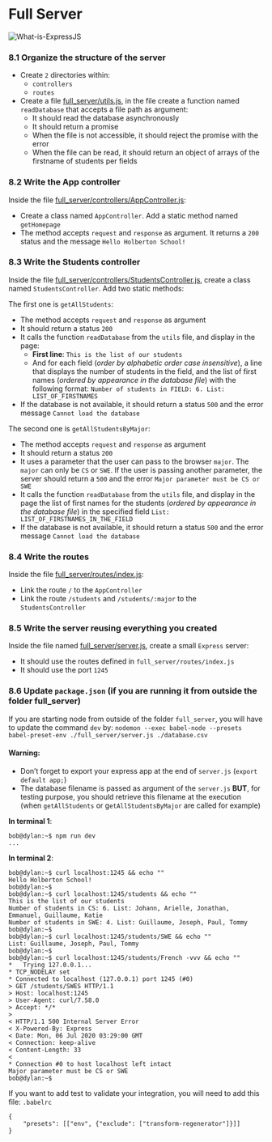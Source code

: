 # Full Server
![What-is-ExpressJS](https://github.com/samuelselasi/alx-backend-javascript/assets/85158665/fb703575-a02c-41d9-a9a5-9aea47609433)

### 8.1 Organize the structure of the server
* Create `2` directories within:
	* `controllers`
	* `routes`
* Create a file [full_server/utils.js](./utils.js), in the file create a function named `readDatabase` that accepts a file path as argument:
	* It should read the database asynchronously
	* It should return a promise
	* When the file is not accessible, it should reject the promise with the error
	* When the file can be read, it should return an object of arrays of the firstname of students per fields

### 8.2 Write the App controller
Inside the file [full_server/controllers/AppController.js](./controllers/AppController.js):

* Create a class named `AppController`. Add a static method named `getHomepage`
* The method accepts `request` and `response` as argument. It returns a `200` status and the message `Hello Holberton School!`

### 8.3 Write the Students controller
Inside the file [full_server/controllers/StudentsController.js](./controllers/StudentsController.js), create a class named `StudentsController`. Add two static methods:

The first one is `getAllStudents`:

* The method accepts `request` and `response` as argument
* It should return a status `200`
* It calls the function `readDatabase` from the `utils` file, and display in the page:
	* **First line**: `This is the list of our students`
	* And for each field (*order by alphabetic order case insensitive*), a line that displays the number of students in the field, and the list of first names (*ordered by appearance in the database file*) with the following format: `Number of students in FIELD: 6. List: LIST_OF_FIRSTNAMES`
* If the database is not available, it should return a status `500` and the error message `Cannot load the database`

The second one is `getAllStudentsByMajor`:

* The method accepts `request` and `response` as argument
* It should return a status `200`
* It uses a parameter that the user can pass to the browser `major`.
The `major` can only be `CS` or `SWE`.
If the user is passing another parameter,
the server should return a `500` and the error `Major parameter must be CS or SWE`
* It calls the function `readDatabase` from the `utils` file, and display in the page the list of first names for the students (*ordered by appearance in the database file*) in the specified field `List: LIST_OF_FIRSTNAMES_IN_THE_FIELD`
* If the database is not available, it should return a status `500` and the error message `Cannot load the database`

### 8.4 Write the routes
Inside the file [full_server/routes/index.js](./routes/index.js):

* Link the route `/` to the `AppController`
* Link the route `/students` and `/students/:major` to the `StudentsController`

### 8.5 Write the server reusing everything you created
Inside the file named [full_server/server.js](./server.js), create a small `Express` server:

* It should use the routes defined in `full_server/routes/index.js`
* It should use the port `1245`

### 8.6 Update `package.json` (if you are running it from outside the folder full_server)
If you are starting node from outside of the folder `full_server`, you will have to update the command `dev` by: `nodemon --exec babel-node --presets babel-preset-env ./full_server/server.js ./database.csv`

#### Warning:

* Don’t forget to export your express app at the end of `server.js` (`export default app;`)
* The database filename is passed as argument of the `server.js` **BUT**, for testing purpose, you should retrieve this filename at the execution (when `getAllStudents` or g`etAllStudentsByMajor` are called for example)

**In terminal 1**:
```
bob@dylan:~$ npm run dev
...
```
**In terminal 2**:
```
bob@dylan:~$ curl localhost:1245 && echo ""
Hello Holberton School!
bob@dylan:~$ 
bob@dylan:~$ curl localhost:1245/students && echo ""
This is the list of our students
Number of students in CS: 6. List: Johann, Arielle, Jonathan, Emmanuel, Guillaume, Katie
Number of students in SWE: 4. List: Guillaume, Joseph, Paul, Tommy
bob@dylan:~$ 
bob@dylan:~$ curl localhost:1245/students/SWE && echo ""
List: Guillaume, Joseph, Paul, Tommy
bob@dylan:~$ 
bob@dylan:~$ curl localhost:1245/students/French -vvv && echo ""
*   Trying 127.0.0.1...
* TCP_NODELAY set
* Connected to localhost (127.0.0.1) port 1245 (#0)
> GET /students/SWES HTTP/1.1
> Host: localhost:1245
> User-Agent: curl/7.58.0
> Accept: */*
>
< HTTP/1.1 500 Internal Server Error
< X-Powered-By: Express
< Date: Mon, 06 Jul 2020 03:29:00 GMT
< Connection: keep-alive
< Content-Length: 33
<
* Connection #0 to host localhost left intact
Major parameter must be CS or SWE
bob@dylan:~$
```
If you want to add test to validate your integration, you will need to add this file: `.babelrc`
```
{
    "presets": [["env", {"exclude": ["transform-regenerator"]}]]
}
```
